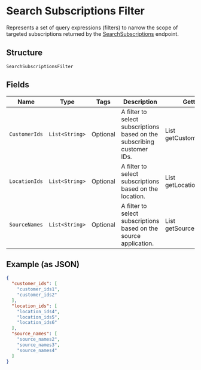 
# Search Subscriptions Filter

Represents a set of query expressions (filters) to narrow the scope of targeted subscriptions returned by
the [SearchSubscriptions](../../doc/api/subscriptions.md#search-subscriptions) endpoint.

## Structure

`SearchSubscriptionsFilter`

## Fields

| Name | Type | Tags | Description | Getter |
|  --- | --- | --- | --- | --- |
| `CustomerIds` | `List<String>` | Optional | A filter to select subscriptions based on the subscribing customer IDs. | List<String> getCustomerIds() |
| `LocationIds` | `List<String>` | Optional | A filter to select subscriptions based on the location. | List<String> getLocationIds() |
| `SourceNames` | `List<String>` | Optional | A filter to select subscriptions based on the source application. | List<String> getSourceNames() |

## Example (as JSON)

```json
{
  "customer_ids": [
    "customer_ids1",
    "customer_ids2"
  ],
  "location_ids": [
    "location_ids4",
    "location_ids5",
    "location_ids6"
  ],
  "source_names": [
    "source_names2",
    "source_names3",
    "source_names4"
  ]
}
```


